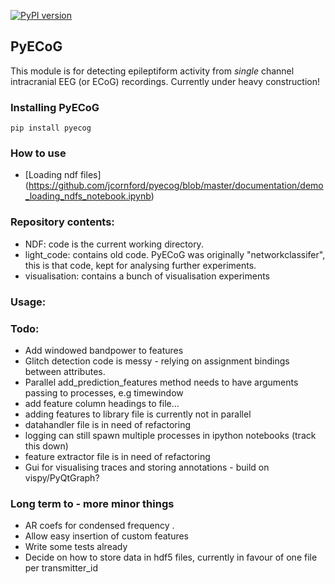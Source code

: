 [![PyPI version](https://badge.fury.io/py/pyecog.svg)](https://badge.fury.io/py/pyecog)
## PyECoG
This module is for detecting epileptiform activity from *single* channel intracranial EEG (or ECoG) recordings.
Currently under heavy construction! 

### Installing PyECoG
```{bash}
pip install pyecog
```

### How to use
- [Loading ndf files] (https://github.com/jcornford/pyecog/blob/master/documentation/demo_loading_ndfs_notebook.ipynb)

### Repository contents:
* NDF:          code is the current working directory.
* light_code:   contains old code. PyECoG was originally "networkclassifer", this is that code, kept for analysing further experiments.
* visualisation: contains a bunch of visualisation experiments


### Usage:



### Todo:
* Add windowed bandpower to features
* Glitch detection code is messy - relying on assignment bindings between attributes. 
* Parallel add_prediction_features method needs to have arguments passing to processes, e.g timewindow 
* add feature column headings to file...
* adding features to library file is currently not in parallel
* datahandler file is in need of refactoring
* logging can still spawn multiple processes in ipython notebooks (track this down)
* feature extractor file is in need of refactoring
* Gui for visualising traces and storing annotations - build on vispy/PyQtGraph?

### Long term to - more minor things
* AR coefs for condensed frequency .
* Allow easy insertion of custom features
* Write some tests already
* Decide on how to store data in hdf5 files, currently in favour of one file per transmitter_id



